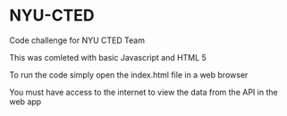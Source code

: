 # NYU-CTED
Code challenge for NYU CTED Team

This was comleted with basic Javascript and HTML 5

To run the code simply open the index.html file in a web browser

You must have access to the internet to view the data from the API in the web app